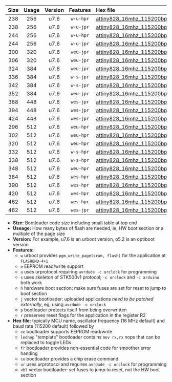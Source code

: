 |Size|Usage|Version|Features|Hex file|
|:-:|:-:|:-:|:-:|:--|
|238|256|u7.6|`w-u-hpr`|[attiny828_16mhz_115200bps_ur.hex](https://raw.githubusercontent.com/stefanrueger/urboot/main/attiny828_16mhz_115200bps_ur.hex)|
|238|256|u7.6|`w-u-jpr`|[attiny828_16mhz_115200bps_ur_vbl.hex](https://raw.githubusercontent.com/stefanrueger/urboot/main/attiny828_16mhz_115200bps_ur_vbl.hex)|
|244|256|u7.6|`w-u-hpr`|[attiny828_16mhz_115200bps_lednop_ur.hex](https://raw.githubusercontent.com/stefanrueger/urboot/main/attiny828_16mhz_115200bps_lednop_ur.hex)|
|244|256|u7.6|`w-u-jpr`|[attiny828_16mhz_115200bps_lednop_ur_vbl.hex](https://raw.githubusercontent.com/stefanrueger/urboot/main/attiny828_16mhz_115200bps_lednop_ur_vbl.hex)|
|300|320|u7.6|`weu-jpr`|[attiny828_16mhz_115200bps_ee_ur_vbl.hex](https://raw.githubusercontent.com/stefanrueger/urboot/main/attiny828_16mhz_115200bps_ee_ur_vbl.hex)|
|306|320|u7.6|`weu-jpr`|[attiny828_16mhz_115200bps_ee_lednop_ur_vbl.hex](https://raw.githubusercontent.com/stefanrueger/urboot/main/attiny828_16mhz_115200bps_ee_lednop_ur_vbl.hex)|
|324|384|u7.6|`weu-jpr`|[attiny828_16mhz_115200bps_ee_lednop_fr_ur_vbl.hex](https://raw.githubusercontent.com/stefanrueger/urboot/main/attiny828_16mhz_115200bps_ee_lednop_fr_ur_vbl.hex)|
|336|384|u7.6|`w-s-jpr`|[attiny828_16mhz_115200bps_vbl.hex](https://raw.githubusercontent.com/stefanrueger/urboot/main/attiny828_16mhz_115200bps_vbl.hex)|
|342|384|u7.6|`w-s-jpr`|[attiny828_16mhz_115200bps_lednop_vbl.hex](https://raw.githubusercontent.com/stefanrueger/urboot/main/attiny828_16mhz_115200bps_lednop_vbl.hex)|
|352|384|u7.6|`weu-jpr`|[attiny828_16mhz_115200bps_ee_lednop_fr_ce_ur_vbl.hex](https://raw.githubusercontent.com/stefanrueger/urboot/main/attiny828_16mhz_115200bps_ee_lednop_fr_ce_ur_vbl.hex)|
|388|448|u7.6|`wes-jpr`|[attiny828_16mhz_115200bps_ee_vbl.hex](https://raw.githubusercontent.com/stefanrueger/urboot/main/attiny828_16mhz_115200bps_ee_vbl.hex)|
|394|448|u7.6|`wes-jpr`|[attiny828_16mhz_115200bps_ee_lednop_vbl.hex](https://raw.githubusercontent.com/stefanrueger/urboot/main/attiny828_16mhz_115200bps_ee_lednop_vbl.hex)|
|424|448|u7.6|`wes-jpr`|[attiny828_16mhz_115200bps_ee_lednop_fr_vbl.hex](https://raw.githubusercontent.com/stefanrueger/urboot/main/attiny828_16mhz_115200bps_ee_lednop_fr_vbl.hex)|
|296|512|u7.6|`weu-hpr`|[attiny828_16mhz_115200bps_ee_ur.hex](https://raw.githubusercontent.com/stefanrueger/urboot/main/attiny828_16mhz_115200bps_ee_ur.hex)|
|302|512|u7.6|`weu-hpr`|[attiny828_16mhz_115200bps_ee_lednop_ur.hex](https://raw.githubusercontent.com/stefanrueger/urboot/main/attiny828_16mhz_115200bps_ee_lednop_ur.hex)|
|320|512|u7.6|`weu-hpr`|[attiny828_16mhz_115200bps_ee_lednop_fr_ur.hex](https://raw.githubusercontent.com/stefanrueger/urboot/main/attiny828_16mhz_115200bps_ee_lednop_fr_ur.hex)|
|332|512|u7.6|`w-s-hpr`|[attiny828_16mhz_115200bps.hex](https://raw.githubusercontent.com/stefanrueger/urboot/main/attiny828_16mhz_115200bps.hex)|
|338|512|u7.6|`w-s-hpr`|[attiny828_16mhz_115200bps_lednop.hex](https://raw.githubusercontent.com/stefanrueger/urboot/main/attiny828_16mhz_115200bps_lednop.hex)|
|348|512|u7.6|`weu-hpr`|[attiny828_16mhz_115200bps_ee_lednop_fr_ce_ur.hex](https://raw.githubusercontent.com/stefanrueger/urboot/main/attiny828_16mhz_115200bps_ee_lednop_fr_ce_ur.hex)|
|384|512|u7.6|`wes-hpr`|[attiny828_16mhz_115200bps_ee.hex](https://raw.githubusercontent.com/stefanrueger/urboot/main/attiny828_16mhz_115200bps_ee.hex)|
|390|512|u7.6|`wes-hpr`|[attiny828_16mhz_115200bps_ee_lednop.hex](https://raw.githubusercontent.com/stefanrueger/urboot/main/attiny828_16mhz_115200bps_ee_lednop.hex)|
|420|512|u7.6|`wes-hpr`|[attiny828_16mhz_115200bps_ee_lednop_fr.hex](https://raw.githubusercontent.com/stefanrueger/urboot/main/attiny828_16mhz_115200bps_ee_lednop_fr.hex)|
|462|512|u7.6|`wes-hpr`|[attiny828_16mhz_115200bps_ee_lednop_fr_ce.hex](https://raw.githubusercontent.com/stefanrueger/urboot/main/attiny828_16mhz_115200bps_ee_lednop_fr_ce.hex)|
|462|512|u7.6|`wes-jpr`|[attiny828_16mhz_115200bps_ee_lednop_fr_ce_vbl.hex](https://raw.githubusercontent.com/stefanrueger/urboot/main/attiny828_16mhz_115200bps_ee_lednop_fr_ce_vbl.hex)|

- **Size:** Bootloader code size including small table at top end
- **Useage:** How many bytes of flash are needed, ie, HW boot section or a multiple of the page size
- **Version:** For example, u7.6 is an urboot version, o5.2 is an optiboot version
- **Features:**
  + `w` urboot provides `pgm_write_page(sram, flash)` for the application at `FLASHEND-4+1`
  + `e` EEPROM read/write support
  + `u` uses urprotocol requiring `avrdude -c urclock` for programming
  + `s` uses skeleton of STK500v1 protocol; `-c urclock` and `-c arduino` both work
  + `h` hardware boot section: make sure fuses are set for reset to jump to boot section
  + `j` vector bootloader: uploaded applications *need to be patched externally*, eg, using `avrdude -c urclock`
  + `p` bootloader protects itself from being overwritten
  + `r` preserves reset flags for the application in the register R2
- **Hex file:** typically MCU name, oscillator frequency (16 MHz default) and baud rate (115200 default) followed by
  + `ee` bootloader supports EEPROM read/write
  + `lednop` "template" bootloader contains `mov rx,rx` nops that can be replaced to toggle LEDs
  + `fr` bootloader provides non-essential code for smoother error handing
  + `ce` bootloader provides a chip erase command
  + `ur` uses urprotocol and requires `avrdude -c urclock` for programming
  + `vbl` vector bootloader: set fuses to jump to reset, not the HW boot section
